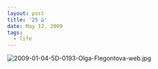```yaml
---
layout: post
title: '25 ₯'
date: May 12, 2009
tags:
  - life
---
```


![2009-01-04-5D-0193-Olga-Flegontova-web.jpg](upload://2009-01-04-5D-0193-Olga-Flegontova-web.jpg)
